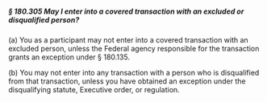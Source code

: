 ##### § 180.305 May I enter into a covered transaction with an excluded or disqualified person? #####

(a) You as a participant may not enter into a covered transaction with an excluded person, unless the Federal agency responsible for the transaction grants an exception under § 180.135.

(b) You may not enter into any transaction with a person who is disqualified from that transaction, unless you have obtained an exception under the disqualifying statute, Executive order, or regulation.